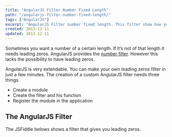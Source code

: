 ```yaml
---
title: "AngularJS Filter Number Fixed Length"
path: "/angularjs-filter-number-fixed-length/"
tags: ["AngularJS"]
excerpt: "AngularJS Filter number fixed length. This filter show how you can create a filter to have leading 0 till a certain length has reached."
created: 2013-12-11
updated: 2013-12-11
---
```



Sometimes you want a number of a certain length. If it’s not of that length it needs leading zeros. AngularJS provides the [number filter](https://docs.angularjs.org/api/ng/filter/number). However this lacks the possibility to have leading zeros.

AngularJS is very extendable. You can make your own leading zeros filter in just a few minutes. The creation of a custom AngularJS filter needs three things.

- Create a module
- Create the filter and his function
- Register the module in the application

## The AngularJS Filter

The JSFiddle belows shows a filter that gives you leading zeros.
